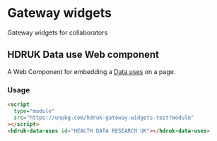 # Gateway widgets

Gateway widgets for collaborators

## HDRUK Data use Web component

A Web Component for embedding a [Data uses](https://web.www.healthdatagateway.org/search?search=&tab=Datauses) on a page.

### Usage

```html
<script
  type="module"
  src="https://unpkg.com/hdruk-gateway-widgets-test?module"
></script>
<hdruk-data-uses id="HEALTH DATA RESEARCH UK"></hdruk-data-uses>
```
